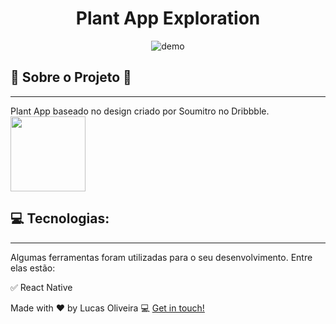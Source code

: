 <h1 align="center">
Plant App Exploration
</h1>

<div align="center">
    <img src="./github/PlantApp.gif" alt="demo" heigth="300px">
</div>

## :ear_of_rice: Sobre o Projeto :deciduous_tree:

<hr />

Plant App baseado no design criado por Soumitro no Dribbble.<br />
<img src="https://static.dribbble.com/users/1909255/screenshots/6910440/frame_4x.png?compress=1&resize=1200x900" width="120" />

## 💻 Tecnologias:

<hr />

Algumas ferramentas foram utilizadas para o seu desenvolvimento. Entre elas estão:

:white_check_mark: React Native </br>

Made with ♥ by Lucas Oliveira :computer: [Get in touch!](https://www.linkedin.com/in/lucas-da-costa-oliveira-b75b30125/)

